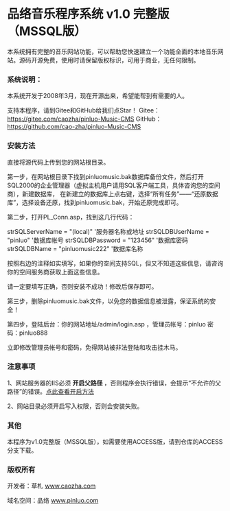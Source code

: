 ﻿# 品络音乐程序系统 v1.0 完整版（MSSQL版）

本系统拥有完整的音乐网站功能，可以帮助您快速建立一个功能全面的本地音乐网站。源码开源免费，使用时请保留版权标识，可用于商业，无任何限制。

### 系统说明：

本系统开发于2008年3月，现在开源出来，希望能帮到有需要的人。

支持本程序，请到Gitee和GitHub给我们点Star！
Gitee：https://gitee.com/caozha/pinluo-Music-CMS
GitHub：https://github.com/cao-zha/pinluo-Music-CMS

### 安装方法

直接将源代码上传到您的网站根目录。

第一步，在网站根目录下找到pinluomusic.bak数据库备份文件，然后打开SQL2000的企业管理器（虚拟主机用户请用SQL客户端工具，具体咨询您的空间商），新建数据库，
在新建立的数据库上点右键，选择“所有任务”——“还原数据库”，选择设备还原，找到pinluomusic.bak，开始还原完成即可。

第二步，打开PL_Conn.asp，找到这几行代码：

strSQLServerName = "(local)"               	'服务器名称或地址
strSQLDBUserName = "pinluo"                 '数据库帐号
strSQLDBPassword = "123456"               	'数据库密码
strSQLDBName = "pinluomusic222"                '数据库名称

按照右边的注释如实填写，如果你的空间支持SQL，但又不知道这些信息，请咨询你的空间服务商获取上面这些信息。

请一定要填写正确，否则安装不成功！修改后保存即可。

第三步，删除pinluomusic.bak文件，以免您的数据信息被泄露，保证系统的安全！

第四步，登陆后台：你的网站地址/admin/login.asp ，管理员帐号：pinluo 密码：pinluo888

立即修改管理员帐号和密码，免得网站被非法登陆和攻击挂木马。

### 注意事项

1、网站服务器的IIS必须 **开启父路径** ，否则程序会执行错误，会提示“不允许的父路径”的错误。[点此查看开启方法](https://my.oschina.net/dengzhenhua/blog/3295146)

2、网站目录必须开启写入权限，否则会安装失败。

### 其他

本程序为v1.0完整版（MSSQL版），如需要使用ACCESS版，请到仓库的ACCESS分支下载。

### 版权所有

开发者：草札 www.caozha.com

域名空间：品络 www.pinluo.com

